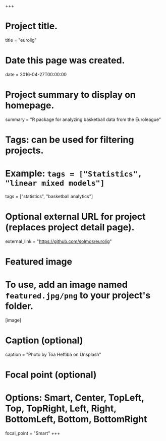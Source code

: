 +++
# Project title.
title = "eurolig"

# Date this page was created.
date = 2016-04-27T00:00:00

# Project summary to display on homepage.
summary = "R package for analyzing basketball data from the Euroleague"

# Tags: can be used for filtering projects.
# Example: `tags = ["Statistics", "linear mixed models"]`
tags = ["statistics", "basketball analytics"]

# Optional external URL for project (replaces project detail page).
external_link = "https://github.com/solmos/eurolig"

# Featured image
# To use, add an image named `featured.jpg/png` to your project's folder. 

[image]
  # Caption (optional)
  caption = "Photo by Toa Heftiba on Unsplash"

  # Focal point (optional)
  # Options: Smart, Center, TopLeft, Top, TopRight, Left, Right, BottomLeft, Bottom, BottomRight
  focal_point = "Smart"
+++
